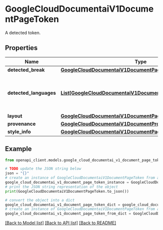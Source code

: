 # GoogleCloudDocumentaiV1DocumentPageToken

A detected token.

## Properties

Name | Type | Description | Notes
------------ | ------------- | ------------- | -------------
**detected_break** | [**GoogleCloudDocumentaiV1DocumentPageTokenDetectedBreak**](GoogleCloudDocumentaiV1DocumentPageTokenDetectedBreak.md) |  | [optional] 
**detected_languages** | [**List[GoogleCloudDocumentaiV1DocumentPageDetectedLanguage]**](GoogleCloudDocumentaiV1DocumentPageDetectedLanguage.md) | A list of detected languages together with confidence. | [optional] 
**layout** | [**GoogleCloudDocumentaiV1DocumentPageLayout**](GoogleCloudDocumentaiV1DocumentPageLayout.md) |  | [optional] 
**provenance** | [**GoogleCloudDocumentaiV1DocumentProvenance**](GoogleCloudDocumentaiV1DocumentProvenance.md) |  | [optional] 
**style_info** | [**GoogleCloudDocumentaiV1DocumentPageTokenStyleInfo**](GoogleCloudDocumentaiV1DocumentPageTokenStyleInfo.md) |  | [optional] 

## Example

```python
from openapi_client.models.google_cloud_documentai_v1_document_page_token import GoogleCloudDocumentaiV1DocumentPageToken

# TODO update the JSON string below
json = "{}"
# create an instance of GoogleCloudDocumentaiV1DocumentPageToken from a JSON string
google_cloud_documentai_v1_document_page_token_instance = GoogleCloudDocumentaiV1DocumentPageToken.from_json(json)
# print the JSON string representation of the object
print(GoogleCloudDocumentaiV1DocumentPageToken.to_json())

# convert the object into a dict
google_cloud_documentai_v1_document_page_token_dict = google_cloud_documentai_v1_document_page_token_instance.to_dict()
# create an instance of GoogleCloudDocumentaiV1DocumentPageToken from a dict
google_cloud_documentai_v1_document_page_token_from_dict = GoogleCloudDocumentaiV1DocumentPageToken.from_dict(google_cloud_documentai_v1_document_page_token_dict)
```
[[Back to Model list]](../README.md#documentation-for-models) [[Back to API list]](../README.md#documentation-for-api-endpoints) [[Back to README]](../README.md)



